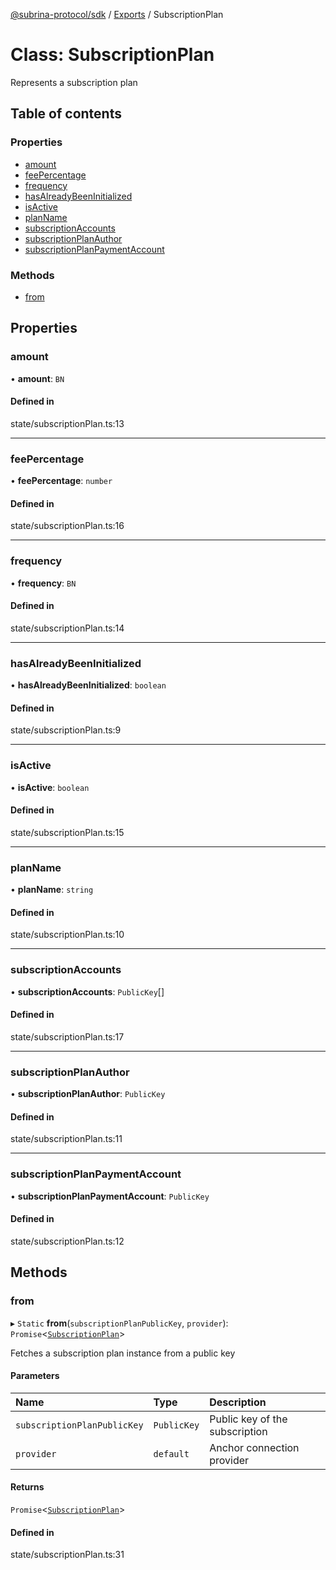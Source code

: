[@subrina-protocol/sdk](../README.md) / [Exports](../modules.md) / SubscriptionPlan

# Class: SubscriptionPlan

Represents a subscription plan

## Table of contents

### Properties

- [amount](SubscriptionPlan.md#amount)
- [feePercentage](SubscriptionPlan.md#feepercentage)
- [frequency](SubscriptionPlan.md#frequency)
- [hasAlreadyBeenInitialized](SubscriptionPlan.md#hasalreadybeeninitialized)
- [isActive](SubscriptionPlan.md#isactive)
- [planName](SubscriptionPlan.md#planname)
- [subscriptionAccounts](SubscriptionPlan.md#subscriptionaccounts)
- [subscriptionPlanAuthor](SubscriptionPlan.md#subscriptionplanauthor)
- [subscriptionPlanPaymentAccount](SubscriptionPlan.md#subscriptionplanpaymentaccount)

### Methods

- [from](SubscriptionPlan.md#from)

## Properties

### amount

• **amount**: `BN`

#### Defined in

state/subscriptionPlan.ts:13

___

### feePercentage

• **feePercentage**: `number`

#### Defined in

state/subscriptionPlan.ts:16

___

### frequency

• **frequency**: `BN`

#### Defined in

state/subscriptionPlan.ts:14

___

### hasAlreadyBeenInitialized

• **hasAlreadyBeenInitialized**: `boolean`

#### Defined in

state/subscriptionPlan.ts:9

___

### isActive

• **isActive**: `boolean`

#### Defined in

state/subscriptionPlan.ts:15

___

### planName

• **planName**: `string`

#### Defined in

state/subscriptionPlan.ts:10

___

### subscriptionAccounts

• **subscriptionAccounts**: `PublicKey`[]

#### Defined in

state/subscriptionPlan.ts:17

___

### subscriptionPlanAuthor

• **subscriptionPlanAuthor**: `PublicKey`

#### Defined in

state/subscriptionPlan.ts:11

___

### subscriptionPlanPaymentAccount

• **subscriptionPlanPaymentAccount**: `PublicKey`

#### Defined in

state/subscriptionPlan.ts:12

## Methods

### from

▸ `Static` **from**(`subscriptionPlanPublicKey`, `provider`): `Promise`<[`SubscriptionPlan`](SubscriptionPlan.md)\>

Fetches a subscription plan instance from a public key

#### Parameters

| Name | Type | Description |
| :------ | :------ | :------ |
| `subscriptionPlanPublicKey` | `PublicKey` | Public key of the subscription |
| `provider` | `default` | Anchor connection provider |

#### Returns

`Promise`<[`SubscriptionPlan`](SubscriptionPlan.md)\>

#### Defined in

state/subscriptionPlan.ts:31
